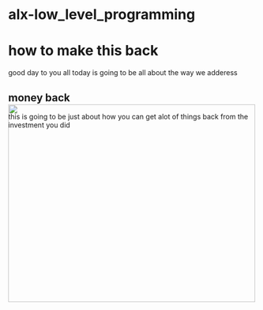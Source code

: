 # alx-low_level_programming
<h1>how to make this back </h1>
good day to you all today is going to be all about the way we adderess

<h2>money back</h2>
this is going to be just about how you can get alot of things back from the investment you did

<img src="https://upload.wikimedia.org/wikipedia/commons/thumb/d/d6/GNOME_Screenshot_icon_2018.svg/1200px-GNOME_Screenshot_icon_2018.svg.png" alt="" width="500px" height="400px" style="margin-top: -50px;"/>
